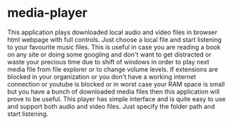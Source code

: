 # media-player
This application plays downloaded local audio and video files in browser html webpage with full controls. Just choose a local file and start listening to your favourite music files. This is useful in case you are reading a book on any site or doing some googling and don't want to get distracted or waste your precious time due to shift of windows in order to play next media file from file explorer or to change volume levels. If extensions are blocked in your organization or you don't have a working internet connection or youtube is blocked or in worst case your RAM space is small but you have a bunch of downloaded media files then this application will prove to be useful. This player has simple interface and is quite easy to use and support both audio and video files. Just specify the folder path and start listening. 

